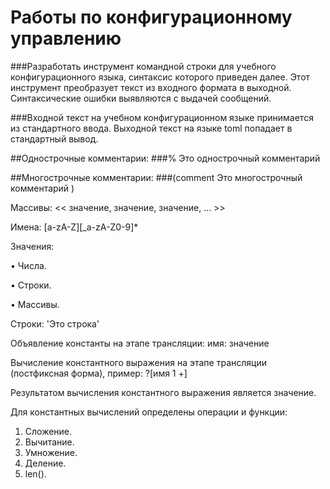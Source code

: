 # Работы по конфигурационному управлению

###Разработать инструмент командной строки для учебного конфигурационного
языка, синтаксис которого приведен далее. Этот инструмент преобразует текст из
входного формата в выходной. Синтаксические ошибки выявляются с выдачей
сообщений.

###Входной текст на учебном конфигурационном языке принимается из
стандартного ввода. Выходной текст на языке toml попадает в стандартный
вывод.

##Однострочные комментарии:
###% Это однострочный комментарий

##Многострочные комментарии:
###(comment
Это многострочный
комментарий
)

Массивы:
<< значение, значение, значение, ... >>

Имена:
[a-zA-Z][_a-zA-Z0-9]*

Значения:

• Числа.

• Строки.

• Массивы.

Строки:
'Это строка'

Объявление константы на этапе трансляции:
имя: значение

Вычисление константного выражения на этапе трансляции (постфиксная
форма), пример:
?[имя 1 +]

Результатом вычисления константного выражения является значение.

Для константных вычислений определены операции и функции:
1. Сложение.
2. Вычитание.
3. Умножение.
4. Деление.
5. len().
